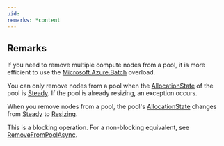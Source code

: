 ```yaml
---
uid: 
remarks: *content
---
```

## Remarks  
 If you need to remove multiple compute nodes from a pool, it is more efficient to use the [Microsoft.Azure.Batch](assetId:///N:Microsoft.Azure.Batch?qualifyHint=False&autoUpgrade=True) overload.  
  
 You can only remove nodes from a pool when the [AllocationState](assetId:///P:Microsoft.Azure.Batch.CloudPool.AllocationState?qualifyHint=False&autoUpgrade=True) of the pool is [Steady](assetId:///T:Microsoft.Azure.Batch.Common.AllocationState?qualifyHint=False&autoUpgrade=True). If the pool is already resizing, an exception occurs.  
  
 When you remove nodes from a pool, the pool's [AllocationState](assetId:///P:Microsoft.Azure.Batch.CloudPool.AllocationState?qualifyHint=False&autoUpgrade=True) changes from [Steady](assetId:///T:Microsoft.Azure.Batch.Common.AllocationState?qualifyHint=False&autoUpgrade=True) to [Resizing](assetId:///T:Microsoft.Azure.Batch.Common.AllocationState?qualifyHint=False&autoUpgrade=True).  
  
 This is a blocking operation. For a non-blocking equivalent, see [RemoveFromPoolAsync](assetId:///M:Microsoft.Azure.Batch.CloudPool.RemoveFromPoolAsync(Microsoft.Azure.Batch.ComputeNode,System.Nullable{Microsoft.Azure.Batch.Common.ComputeNodeDeallocationOption},System.Nullable{System.TimeSpan},System.Collections.Generic.IEnumerable{Microsoft.Azure.Batch.BatchClientBehavior},System.Threading.CancellationToken)?qualifyHint=False&autoUpgrade=True).